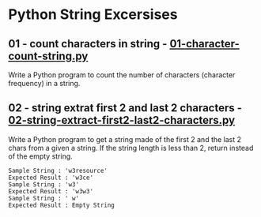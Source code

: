 # Python String Excersises

## 01 - count characters in string - [01-character-count-string.py](./01-character-count-string.py)

Write a Python program to count the number of characters (character frequency) in a string.

## 02 - string extrat first 2 and last 2 characters - [02-string-extract-first2-last2-characters.py](./02-string-extract-first2-last2-characters.py)

Write a Python program to get a string made of the first 2 and the last 2 chars from a given a string. If the string length is less than 2, return instead of the empty string.

    Sample String : 'w3resource'
    Expected Result : 'w3ce'
    Sample String : 'w3'
    Expected Result : 'w3w3'
    Sample String : ' w'
    Expected Result : Empty String

    